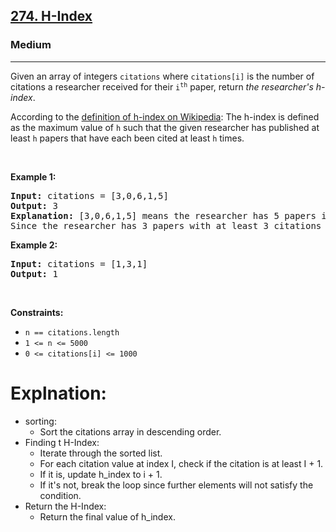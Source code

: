 <h2><a href="https://leetcode.com/problems/h-index">274. H-Index</a></h2><h3>Medium</h3><hr><p>Given an array of integers <code>citations</code> where <code>citations[i]</code> is the number of citations a researcher received for their <code>i<sup>th</sup></code> paper, return <em>the researcher&#39;s h-index</em>.</p>

<p>According to the <a href="https://en.wikipedia.org/wiki/H-index" target="_blank">definition of h-index on Wikipedia</a>: The h-index is defined as the maximum value of <code>h</code> such that the given researcher has published at least <code>h</code> papers that have each been cited at least <code>h</code> times.</p>

<p>&nbsp;</p>
<p><strong class="example">Example 1:</strong></p>

<pre>
<strong>Input:</strong> citations = [3,0,6,1,5]
<strong>Output:</strong> 3
<strong>Explanation:</strong> [3,0,6,1,5] means the researcher has 5 papers in total and each of them had received 3, 0, 6, 1, 5 citations respectively.
Since the researcher has 3 papers with at least 3 citations each and the remaining two with no more than 3 citations each, their h-index is 3.
</pre>

<p><strong class="example">Example 2:</strong></p>

<pre>
<strong>Input:</strong> citations = [1,3,1]
<strong>Output:</strong> 1
</pre>

<p>&nbsp;</p>
<p><strong>Constraints:</strong></p>

<ul>
	<li><code>n == citations.length</code></li>
	<li><code>1 &lt;= n &lt;= 5000</code></li>
	<li><code>0 &lt;= citations[i] &lt;= 1000</code></li>
</ul>

<h1>Explnation:</h1>
<p>
	<ul>
		<li>sorting:
  			<ul>
				<li>Sort the citations array in descending order.</li>
			</ul>	
		</li>
		<li>Finding t H-Index: 
			<ul>
				<li>Iterate through the sorted list.</li>
				<li>For each citation value at index I, check if the citation is at least I + 1.</li>
    				<li>If it is, update h_index to i + 1.</li>
				<li>If it's not, break the loop since further elements will not satisfy the condition.</li>
			</ul>
		</li>
		<li>Return the H-Index:
			<ul>
				<li> Return the final value of h_index. </li>
			</ul>
		</li>
	</ul>
</p>

